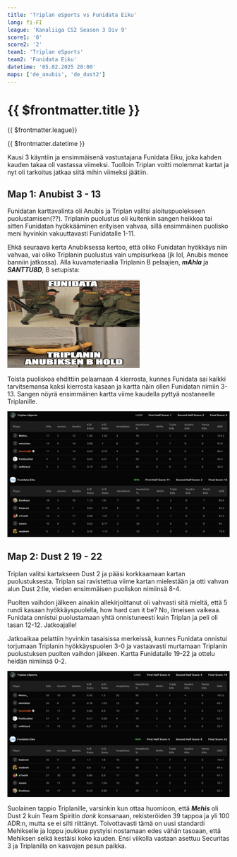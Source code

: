 ```yaml
---
title: 'Triplan eSports vs Funidata Eiku'
lang: fi-FI
league: 'Kanaliiga CS2 Season 3 Div 9'
score1: '0'
score2: '2'
team1: 'Triplan eSports'
team2: 'Funidata Eiku'
datetime: '05.02.2025 20:00'
maps: ['de_anubis', 'de_dust2']
---
```


# {{ $frontmatter.title }}

<p class="text-md my-0 font-semibold"> {{ $frontmatter.league}}</p>
<p class="text-md mt-0 font-semibold"> {{ $frontmatter.datetime }}</p>

Kausi 3 käyntiin ja ensimmäisenä vastustajana Funidata Eiku, joka kahden kauden takaa oli vastassa viimeksi. Tuolloin Triplan voitti molemmat kartat ja nyt oli tarkoitus jatkaa siitä mihin viimeksi jäätiin.

## Map 1: Anubist<span class="text-red-500"> 3 - 13</span>

Funidatan karttavalinta oli Anubis ja Triplan valitsi aloituspuolekseen puolustamisen(??). Triplanin puolustus oli kuitenkin sangen heikkoa tai sitten Funidatan hyökkääminen erityisen vahvaa, sillä ensimmäinen puolisko meni hyvinkin vakuuttavasti Funidatalle 1-11.

Ehkä seuraava kerta Anubiksessa kertoo, että oliko Funidatan hyökkäys niin vahvaa, vai oliko Triplanin puolustus vain umpisurkeaa (jk lol, Anubis menee banniin jatkossa). Alla kuvamateriaalia Triplanin B pelaajien, _**mAhla**_ ja _**SANTTU8D**_, B setupista:

<img src="../../images/kanaliiga-cs2-season-3/funidata_triplan_anubis.png" alt="Anubis B setup" width="300" height="200">

Toista puoliskoa ehdittiin pelaamaan 4 kierrosta, kunnes Funidata sai kaikki tarvitsemansa kaksi kierrosta kasaan ja kartta näin ollen Funidatan nimiin 3-13. Sangen nöyrä ensimmäinen kartta viime kaudella pyttyä nostaneelle Triplanille.

![Map 1: Anubis scoreboard](../../images/kanaliiga-cs2-season-3/funidata_anubis_scoreboard.png)

## Map 2: Dust 2<span class="text-red-500"> 19 - 22</span>

Triplan valitsi kartakseen Dust 2 ja pääsi korkkaamaan kartan puolustuksesta. Triplan sai ravistettua viime kartan mielestään ja otti vahvan alun Dust 2:lle, vieden ensimmäisen puoliskon nimiinsä 8-4.

Puolten vaihdon jälkeen ainakin allekirjoittanut oli vahvasti sitä mieltä, että 5 rundi kasaan hyökkäyspuolella, how hard can it be? No, ilmeisen vaikeaa. Funidata onnistui puolustamaan yhtä onnistuneesti kuin Triplan ja peli oli tasan 12-12. Jatkoajalle!

Jatkoaikaa pelattiin hyvinkin tasaisissa merkeissä, kunnes Funidata onnistui torjumaan Triplanin hyökkäyspuolen 3-0 ja vastaavasti murtamaan Triplanin puolustuksen puolten vaihdon jälkeen. Kartta Funidatalle 19-22 ja ottelu heidän nimiinsä 0-2.

![Map 2: Dust2 scoreboard](../../images/kanaliiga-cs2-season-3/funidata_d2_scoreboard.png)

Suolainen tappio Triplanille, varsinkin kun ottaa huomioon, että _**Mehis**_ oli Dust 2 kuin Team Spiritin _donk_ konsanaan, rekisteröiden 39 tappoa ja yli 100 ADR:n, mutta se ei silti riittänyt. Toivottavasti tämä on uusi standardi Mehikselle ja loppu joukkue pystyisi nostamaan edes vähän tasoaan, että Mehiksen selkä kestäisi koko kauden. Ensi viikolla vastaan asettuu Securitas 3 ja Triplanilla on kasvojen pesun paikka.
